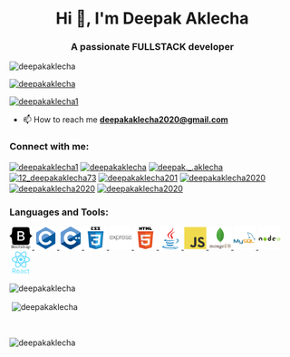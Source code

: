 <h1 align="center">Hi 👋, I'm Deepak Aklecha</h1>
<h3 align="center">A passionate FULLSTACK developer</h3>

<p align="left"> <img src="https://komarev.com/ghpvc/?username=deepakaklecha&label=Profile%20views&color=0e75b6&style=flat" alt="deepakaklecha" /> </p>

<p align="left"> <a href="https://github.com/ryo-ma/github-profile-trophy"><img src="https://github-profile-trophy.vercel.app/?username=deepakaklecha" alt="deepakaklecha" /></a> </p>

<p align="left"> <a href="https://twitter.com/deepakaklecha1" target="blank"><img src="https://img.shields.io/twitter/follow/deepakaklecha1?logo=twitter&style=for-the-badge" alt="deepakaklecha1" /></a> </p>

- 📫 How to reach me **deepakaklecha2020@gmail.com**

<h3 align="left">Connect with me:</h3>
<p align="left">
<a href="https://twitter.com/deepakaklecha1" target="blank"><img align="center" src="https://raw.githubusercontent.com/rahuldkjain/github-profile-readme-generator/master/src/images/icons/Social/twitter.svg" alt="deepakaklecha1" height="30" width="40" /></a>
<a href="https://www.linkedin.com/in/deepak-aklecha-88a633198/" target="blank"><img align="center" src="https://raw.githubusercontent.com/rahuldkjain/github-profile-readme-generator/master/src/images/icons/Social/linked-in-alt.svg" alt="deepakaklecha" height="30" width="40" /></a>
<a href="https://instagram.com/deepak._.aklecha" target="blank"><img align="center" src="https://raw.githubusercontent.com/rahuldkjain/github-profile-readme-generator/master/src/images/icons/Social/instagram.svg" alt="deepak._.aklecha" height="30" width="40" /></a>
<a href="https://www.youtube.com/channel/UCr56OFys6GUZyaqUikxjMOw" target="blank"><img align="center" src="https://raw.githubusercontent.com/rahuldkjain/github-profile-readme-generator/master/src/images/icons/Social/youtube.svg" alt="12_deepakaklecha73" height="30" width="40" /></a>
<a href="https://www.hackerrank.com/deepakaklecha201" target="blank"><img align="center" src="https://raw.githubusercontent.com/rahuldkjain/github-profile-readme-generator/master/src/images/icons/Social/hackerrank.svg" alt="deepakaklecha201" height="30" width="40" /></a>
<a href="https://codeforces.com/profile/deepakaklecha2020" target="blank"><img align="center" src="https://raw.githubusercontent.com/rahuldkjain/github-profile-readme-generator/master/src/images/icons/Social/codeforces.svg" alt="deepakaklecha2020" height="30" width="40" /></a>
<a href="https://www.leetcode.com/deepakaklecha2020" target="blank"><img align="center" src="https://raw.githubusercontent.com/rahuldkjain/github-profile-readme-generator/master/src/images/icons/Social/leet-code.svg" alt="deepakaklecha2020" height="30" width="40" /></a>
<a href="https://auth.geeksforgeeks.org/user/deepakaklecha2020" target="blank"><img align="center" src="https://raw.githubusercontent.com/rahuldkjain/github-profile-readme-generator/master/src/images/icons/Social/geeks-for-geeks.svg" alt="deepakaklecha2020" height="30" width="40" /></a>
</p>

<h3 align="left">Languages and Tools:</h3>
<p align="left"> <a href="https://getbootstrap.com" target="_blank" rel="noreferrer"> <img src="https://raw.githubusercontent.com/devicons/devicon/master/icons/bootstrap/bootstrap-plain-wordmark.svg" alt="bootstrap" width="40" height="40"/> </a> <a href="https://www.cprogramming.com/" target="_blank" rel="noreferrer"> <img src="https://raw.githubusercontent.com/devicons/devicon/master/icons/c/c-original.svg" alt="c" width="40" height="40"/> </a> <a href="https://www.w3schools.com/cpp/" target="_blank" rel="noreferrer"> <img src="https://raw.githubusercontent.com/devicons/devicon/master/icons/cplusplus/cplusplus-original.svg" alt="cplusplus" width="40" height="40"/> </a> <a href="https://www.w3schools.com/css/" target="_blank" rel="noreferrer"> <img src="https://raw.githubusercontent.com/devicons/devicon/master/icons/css3/css3-original-wordmark.svg" alt="css3" width="40" height="40"/> </a> <a href="https://expressjs.com" target="_blank" rel="noreferrer"> <img src="https://raw.githubusercontent.com/devicons/devicon/master/icons/express/express-original-wordmark.svg" alt="express" width="40" height="40"/> </a> <a href="https://www.w3.org/html/" target="_blank" rel="noreferrer"> <img src="https://raw.githubusercontent.com/devicons/devicon/master/icons/html5/html5-original-wordmark.svg" alt="html5" width="40" height="40"/> </a> <a href="https://www.java.com" target="_blank" rel="noreferrer"> <img src="https://raw.githubusercontent.com/devicons/devicon/master/icons/java/java-original.svg" alt="java" width="40" height="40"/> </a> <a href="https://developer.mozilla.org/en-US/docs/Web/JavaScript" target="_blank" rel="noreferrer"> <img src="https://raw.githubusercontent.com/devicons/devicon/master/icons/javascript/javascript-original.svg" alt="javascript" width="40" height="40"/> </a> <a href="https://www.mongodb.com/" target="_blank" rel="noreferrer"> <img src="https://raw.githubusercontent.com/devicons/devicon/master/icons/mongodb/mongodb-original-wordmark.svg" alt="mongodb" width="40" height="40"/> </a> <a href="https://www.mysql.com/" target="_blank" rel="noreferrer"> <img src="https://raw.githubusercontent.com/devicons/devicon/master/icons/mysql/mysql-original-wordmark.svg" alt="mysql" width="40" height="40"/> </a> <a href="https://nodejs.org" target="_blank" rel="noreferrer"> <img src="https://raw.githubusercontent.com/devicons/devicon/master/icons/nodejs/nodejs-original-wordmark.svg" alt="nodejs" width="40" height="40"/> </a> <a href="https://reactjs.org/" target="_blank" rel="noreferrer"> <img src="https://raw.githubusercontent.com/devicons/devicon/master/icons/react/react-original-wordmark.svg" alt="react" width="40" height="40"/> </a> </p>

<p><img align="left" src="https://github-readme-stats.vercel.app/api/top-langs?username=deepakaklecha&show_icons=true&locale=en&layout=compact" alt="deepakaklecha" /></p><br/>

<p>&nbsp;<img align="center" src="https://github-readme-stats.vercel.app/api?username=deepakaklecha&show_icons=true&locale=en" alt="deepakaklecha" /></p><br/>

<p><img align="center" src="https://github-readme-streak-stats.herokuapp.com/?user=deepakaklecha&" alt="deepakaklecha" /></p>
